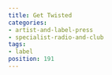 ```yaml
---
title: Get Twisted
categories:
- artist-and-label-press
- specialist-radio-and-club
tags:
- label
position: 191
---
```


